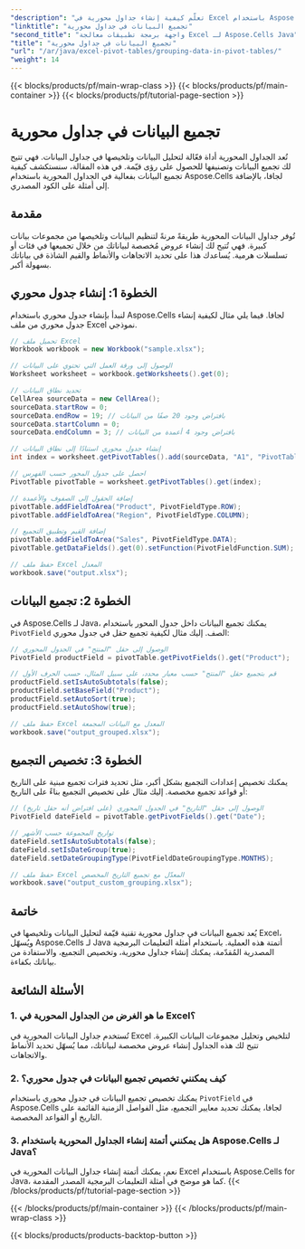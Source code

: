 ```yaml
---
"description": "تعلّم كيفية إنشاء جداول محورية في Excel باستخدام Aspose.Cells لجافا. أتمتة تجميع البيانات وتحليلها باستخدام أمثلة من أكواد المصدر."
"linktitle": "تجميع البيانات في جداول محورية"
"second_title": "واجهة برمجة تطبيقات معالجة Excel لـ Aspose.Cells Java"
"title": "تجميع البيانات في جداول محورية"
"url": "/ar/java/excel-pivot-tables/grouping-data-in-pivot-tables/"
"weight": 14
---
```


{{< blocks/products/pf/main-wrap-class >}}
{{< blocks/products/pf/main-container >}}
{{< blocks/products/pf/tutorial-page-section >}}

# تجميع البيانات في جداول محورية


تُعد الجداول المحورية أداة فعّالة لتحليل البيانات وتلخيصها في جداول البيانات. فهي تتيح لك تجميع البيانات وتصنيفها للحصول على رؤى قيّمة. في هذه المقالة، سنستكشف كيفية تجميع البيانات بفعالية في الجداول المحورية باستخدام Aspose.Cells لجافا، بالإضافة إلى أمثلة على الكود المصدري.

## مقدمة

تُوفر جداول البيانات المحورية طريقةً مرنةً لتنظيم البيانات وتلخيصها من مجموعات بيانات كبيرة. فهي تُتيح لك إنشاء عروض مُخصصة لبياناتك من خلال تجميعها في فئات أو تسلسلات هرمية. يُساعدك هذا على تحديد الاتجاهات والأنماط والقيم الشاذة في بياناتك بسهولة أكبر.

## الخطوة 1: إنشاء جدول محوري

لنبدأ بإنشاء جدول محوري باستخدام Aspose.Cells لجافا. فيما يلي مثال لكيفية إنشاء جدول محوري من ملف Excel نموذجي.

```java
// تحميل ملف Excel
Workbook workbook = new Workbook("sample.xlsx");

// الوصول إلى ورقة العمل التي تحتوي على البيانات
Worksheet worksheet = workbook.getWorksheets().get(0);

// تحديد نطاق البيانات
CellArea sourceData = new CellArea();
sourceData.startRow = 0;
sourceData.endRow = 19; // بافتراض وجود 20 صفًا من البيانات
sourceData.startColumn = 0;
sourceData.endColumn = 3; // بافتراض وجود 4 أعمدة من البيانات

// إنشاء جدول محوري استنادًا إلى نطاق البيانات
int index = worksheet.getPivotTables().add(sourceData, "A1", "PivotTable1");

// احصل على جدول المحور حسب الفهرس
PivotTable pivotTable = worksheet.getPivotTables().get(index);

// إضافة الحقول إلى الصفوف والأعمدة
pivotTable.addFieldToArea("Product", PivotFieldType.ROW);
pivotTable.addFieldToArea("Region", PivotFieldType.COLUMN);

// إضافة القيم وتطبيق التجميع
pivotTable.addFieldToArea("Sales", PivotFieldType.DATA);
pivotTable.getDataFields().get(0).setFunction(PivotFieldFunction.SUM);

// حفظ ملف Excel المعدل
workbook.save("output.xlsx");
```

## الخطوة 2: تجميع البيانات

في Aspose.Cells لـ Java، يمكنك تجميع البيانات داخل جدول المحور باستخدام `PivotField` الصف. إليك مثال لكيفية تجميع حقل في جدول محوري:

```java
// الوصول إلى حقل "المنتج" في الجدول المحوري
PivotField productField = pivotTable.getPivotFields().get("Product");

// قم بتجميع حقل "المنتج" حسب معيار محدد، على سبيل المثال، حسب الحرف الأول
productField.setIsAutoSubtotals(false);
productField.setBaseField("Product");
productField.setAutoSort(true);
productField.setAutoShow(true);

// حفظ ملف Excel المعدل مع البيانات المجمعة
workbook.save("output_grouped.xlsx");
```

## الخطوة 3: تخصيص التجميع

يمكنك تخصيص إعدادات التجميع بشكل أكبر، مثل تحديد فترات تجميع مبنية على التاريخ أو قواعد تجميع مخصصة. إليك مثال على تخصيص التجميع بناءً على التاريخ:

```java
// الوصول إلى حقل "التاريخ" في الجدول المحوري (على افتراض أنه حقل تاريخ)
PivotField dateField = pivotTable.getPivotFields().get("Date");

// تواريخ المجموعة حسب الأشهر
dateField.setIsAutoSubtotals(false);
dateField.setIsDateGroup(true);
dateField.setDateGroupingType(PivotFieldDateGroupingType.MONTHS);

// حفظ ملف Excel المعدّل مع تجميع التاريخ المخصص
workbook.save("output_custom_grouping.xlsx");
```

## خاتمة

يُعد تجميع البيانات في جداول محورية تقنية قيّمة لتحليل البيانات وتلخيصها في Excel، ويُسهّل Aspose.Cells لـ Java أتمتة هذه العملية. باستخدام أمثلة التعليمات البرمجية المصدرية المُقدّمة، يمكنك إنشاء جداول محورية، وتخصيص التجميع، والاستفادة من بياناتك بكفاءة.

## الأسئلة الشائعة

### 1. ما هو الغرض من الجداول المحورية في Excel؟

تُستخدم جداول البيانات المحورية في Excel لتلخيص وتحليل مجموعات البيانات الكبيرة. تتيح لك هذه الجداول إنشاء عروض مخصصة لبياناتك، مما يُسهّل تحديد الأنماط والاتجاهات.

### 2. كيف يمكنني تخصيص تجميع البيانات في جدول محوري؟

يمكنك تخصيص تجميع البيانات في جدول محوري باستخدام `PivotField` في Aspose.Cells لجافا، يمكنك تحديد معايير التجميع، مثل الفواصل الزمنية القائمة على التاريخ أو القواعد المخصصة.

### 3. هل يمكنني أتمتة إنشاء الجداول المحورية باستخدام Aspose.Cells لـ Java؟

نعم، يمكنك أتمتة إنشاء جداول البيانات المحورية في Excel باستخدام Aspose.Cells for Java، كما هو موضح في أمثلة التعليمات البرمجية المصدر المقدمة.
{{< /blocks/products/pf/tutorial-page-section >}}

{{< /blocks/products/pf/main-container >}}
{{< /blocks/products/pf/main-wrap-class >}}

{{< blocks/products/products-backtop-button >}}